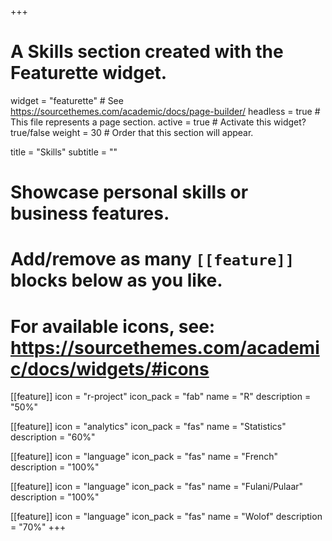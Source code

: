 +++
# A Skills section created with the Featurette widget.
widget = "featurette"  # See https://sourcethemes.com/academic/docs/page-builder/
headless = true  # This file represents a page section.
active = true  # Activate this widget? true/false
weight = 30  # Order that this section will appear.

title = "Skills"
subtitle = ""

# Showcase personal skills or business features.
# 
# Add/remove as many `[[feature]]` blocks below as you like.
# 
# For available icons, see: https://sourcethemes.com/academic/docs/widgets/#icons

[[feature]]
  icon = "r-project"
  icon_pack = "fab"
  name = "R"
  description = "50%"
  
[[feature]]
  icon = "analytics"
  icon_pack = "fas"
  name = "Statistics"
  description = "60%"  

[[feature]]
  icon = "language"
  icon_pack = "fas"
  name = "French"
  description = "100%"  

[[feature]]
  icon = "language"
  icon_pack = "fas"
  name = "Fulani/Pulaar"
  description = "100%"

[[feature]]
  icon = "language"
  icon_pack = "fas"
  name = "Wolof"
  description = "70%"
+++
